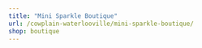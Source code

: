 ```yaml
---
title: "Mini Sparkle Boutique"
url: /cowplain-waterlooville/mini-sparkle-boutique/
shop: boutique
---
```

